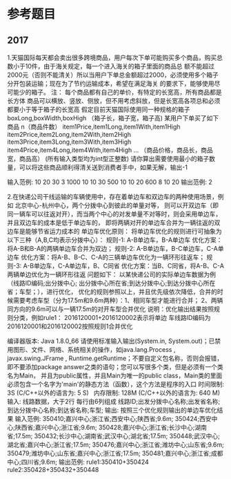 # 参考题目

## 2017

1.天猫国际每天都会卖出很多跨境商品，用户每次下单可能购买多个商品，购买总数小于10件，由于海关规定，每一个进入海关的箱子里面的商品总
额不能超过2000元（否则不能清关）所以当用户下单总金额超过2000，必须使用多个箱子分开包装运输；现在为了节约运输成本，希望在满足海关
的要求下，能够使用尽可能少的箱子。
注：
每个商品都有自己的单价，有特定的长宽高，所有商品都是长方体
商品可以横放、竖放、侧放，但不用考虑斜放，但是长宽高各项总和必须都要小于等于箱子的长宽高
假定目前天猫国际使用同一种规格的箱子
boxLong,boxWidth,boxHigh
（箱子长，箱子宽，箱子高)
某用户下单买了如下商品
n（商品件数）
item1Price,item1Long,item1With,item1High
item2Price,item2Long,item2With,item2High
item3Price,item3Long,item3With,item3High
item4Price,item4Long,item4With,item4High
...
（商品价格，商品长，商品宽，商品高）
(所有输入类型均为int型正整数)
请你算出需要使用最小的箱子数量，可以将这些商品顺利得清关送到消费者手中，如果无解，输出-1

输入范例:
10 20 30
3
1000 10 10 30
500 10 10 20
600 8 10 20
输出范例:
2



2.在快递公司干线运输的车辆使用中，存在着单边车和双边车的两种使用场景，例如 北京中心-杭州中心，两个分拨中心到彼此的单量对等，
则可以开双边车（即同一辆车可以往返对开），而当两个中心的对发单量不对等时，则会采用单边车，并且双边车的成本是低于单边车的，
即将两辆对开的单边车合并为一辆往返的双边车是能够节省运力成本的
单边车优化原则：
将单边车优化的规则进行可抽象为以下三种（A,B,C均表示分拨中心）：
规则-1: A-B单边车，B-A单边车 优化方案：将A-B和B-A的两辆单边车合并为双边；
规则-2: A-B单边车，B-C单边车，C-A单边车 优化方案：将A-B、B-C、C-A的三辆单边车优化为一辆环形往返车；
规则-3: A-B单边车，C-A单边车，B、C同省 优化方案：当B、C同省，将A-B、C-A两辆单边优化为一辆环形往返
问题如下：
以某快递公司的实际单边车数据为例（线路ID编码;出分拨中心; 出分拨中心所在省;到达分拨中心;到达分拨中心所在省；车型；），进行优化，
优化的规则参照以上，并且优先级依次降低，合并的时候需要考虑车型（分为17.5m和9.6m两种）：1、相同车型才能进行合并；
2、两辆同方向的9.6m可以与一辆17.5m的对开车型合并优化 说明：优化输出结果按照规则分类，例如rule1： 2016120001+2016120002表示将单边
车线路ID编码为2016120001和2016120002按照规则1合并优化

编译器版本: Java 1.8.0_66
请使用标准输入输出(System.in, System.out)；已禁用图形、文件、网络、系统相关的操作，如java.lang.Process , javax.swing.JFrame ,
Runtime.getRuntime；不要自定义包名称，否则会报错，即不要添加package answer之类的语句；您可以写很多个类，但是必须有一个类名为Main，
并且为public属性，并且Main为唯一的public class，Main类的里面必须包含一个名字为'main'的静态方法（函数），这个方法是程序的入口
时间限制: 3S (C/C++以外的语言为: 5 S)   内存限制: 128M (C/C++以外的语言为: 640 M)
输入:
线路数据，大于2行 每行由6列组成 线路ID;出发分拨中心名称;出发省名称;到达分拨中心名称;到达省名称;车型;
输出:
按照三个优化规则输出的单边车优化结果
输入范例:
350410;嘉兴中心;浙江省;西安中心;陕西省;9.6m;
350424;西安中心;陕西省;嘉兴中心;浙江省;9.6m;
350428;嘉兴中心;浙江省;长沙中心;湖南省;17.5m;
350432;长沙中心;湖南省;武汉中心;湖北省;17.5m;
350448;武汉中心;湖北省;嘉兴中心;浙江省;17.5m;
350476;嘉兴中心;浙江省;潍坊中心;山东省;9.6m;
350479;潍坊中心;山东省;嘉兴中心;浙江省;17.5m;
350481;嘉兴中心;浙江省;成都中心;四川省;9.6m;
输出范例:
rule1:350410+350424
rule2:350428+350432+350448
